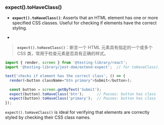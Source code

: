 ### expect().toHaveClass()

- **`expect().toHaveClass()`**: Asserts that an HTML element has one or more specified CSS classes. Useful for checking if elements have the correct styling.

- <audio src="..\..\mp3\__`expect().toH (1).mp3"></audio>

> **`expect().toHaveClass()`**：断言一个 HTML 元素具有指定的一个或多个 CSS 类，常用于检查元素是否具有正确的样式。
>
> <audio src="..\..\mp3\`expect().toHav.mp3"></audio>

```js
import { render, screen } from '@testing-library/react';
import '@testing-library/jest-dom/extend-expect';  // for toHaveClass()

test('checks if element has the correct class', () => {
  render(<button className="btn primary">Submit</button>);
  
  const button = screen.getByText('Submit');
  expect(button).toHaveClass('btn');      // Passes: button has class 'btn'
  expect(button).toHaveClass('primary');  // Passes: button has class 'primary'
});
```

<audio src="..\..\mp3/这段代码展示了如何使用 Jes (6).mp3"></audio>

`expect().toHaveClass()` is ideal for verifying that elements are correctly styled by checking their CSS class names.